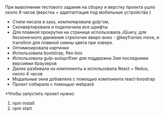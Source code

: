 При выволнении тестового задания на сборку и верстку проекта ушло около 8 часов (верстка + адаптаптация под мобильные устройства )
- Стили писала в sass, компилировала gulp'ом,
- Сконвертировала и подключила все шрифты
- Для плавной прокрутки на странице использовала JQuery, для бесконечного движения стрелочек вверх-вниз - @keyframes move, и transition для плавной смены цвета при ховере.
- Оптимизировала картинки
- Использовала bootstrap, flex-box
- Использовала gulp-autoprifixer для поддержки 2мя последними версиями браузеров
- Далее разбивала на компоненты и использовала React + Redux, около 4 часов
- Модальные окна добавляла с помощью компонента react-boostrap
- Проект собирала с помощью webpack


*Чтобы запустить проект нужно:
1) npm install
2) npm start


